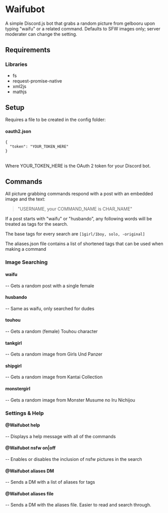 # Waifubot
A simple Discord.js bot that grabs a random picture from gelbooru upon typing "waifu" or a related command. Defaults to SFW images only; server moderater can change the setting.

## Requirements
### Libraries
- fs
- request-promise-native
- xml2js
- mathjs


## Setup
Requires a file to be created in the config folder:
#### oauth2.json
```
{
  "token": "YOUR_TOKEN_HERE"
}
```
\
Where YOUR_TOKEN_HERE is the OAuth 2 token for your Discord bot.

## Commands
All picture grabbing commands respond with a post with an embedded image and the text: 
> "USERNAME, your COMMAND_NAME is CHAR_NAME"

If a post starts with "waifu" or "husbando", any following words will be treated as tags for the search.

The base tags for every search are `[1girl/1boy, solo, -original]`

The aliases.json file contains a list of shortened tags that can be used when making a command
### Image Searching
#### waifu
-- Gets a random post with a single female

#### husbando
-- Same as waifu, only searched for dudes

#### touhou
-- Gets a random (female) Touhou character

#### tankgirl
-- Gets a random image from Girls Und Panzer

#### shipgirl
-- Gets a random image from Kantai Collection

#### monstergirl
-- Gets a random image from Monster Musume no Iru Nichijou

### Settings & Help
#### @Waifubot help
-- Displays a help message with all of the commands

#### @Waifubot nsfw on|off
-- Enables or disables the inclusion of nsfw pictures in the search

#### @Waifubot aliases DM
-- Sends a DM with a list of aliases for tags

#### @Waifubot aliases file
-- Sends a DM with the aliases file. Easier to read and search through.
